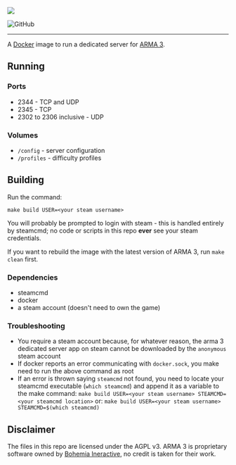 ![](https://arma3guide.com/custom/images/Banner.jpg)

![GitHub](https://img.shields.io/github/license/FragSoc/arma3-docker?style=flat-square)

---

A [Docker](https://www.docker.com/) image to run a dedicated server for [ARMA 3](https://arma3.com/).

## Running

### Ports

- 2344 - TCP and UDP
- 2345 - TCP
- 2302 to 2306 inclusive - UDP

### Volumes

- `/config` - server configuration
- `/profiles` - difficulty profiles

## Building

Run the command:

```
make build USER=<your steam username>
```

You will probably be prompted to login with steam - this is handled entirely by steamcmd; no code or scripts in this repo **ever** see your steam credentials.

If you want to rebuild the image with the latest version of ARMA 3, run `make clean` first.

### Dependencies

- steamcmd
- docker
- a steam account (doesn't need to own the game)

### Troubleshooting

- You require a steam account because, for whatever reason, the arma 3 dedicated server app on steam cannot be downloaded by the `anonymous` steam account
- If docker reports an error communicating with `docker.sock`, you make need to run the above command as root
- If an error is thrown saying `steamcmd` not found, you need to locate your steamcmd executable (`which steamcmd`) and append it as a variable to the make command:
  `make build USER=<your steam username> STEAMCMD=<your steamcmd location>`
  or:
  `make build USER=<your steam username> STEAMCMD=$(which steamcmd)`

## Disclaimer

The files in this repo are licensed under the AGPL v3.
ARMA 3 is proprietary software owned by [Bohemia Ineractive](https://www.bohemia.net/), no credit is taken for their work.
